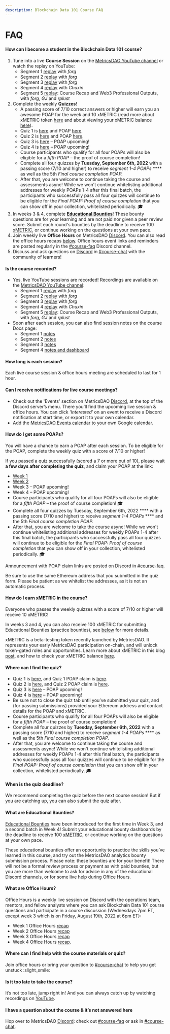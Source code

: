 ```yaml
---
description: Blockchain Data 101 Course FAQ
---
```


# FAQ

#### How can I become a student in the Blockchain Data 101 course?&#x20;

1. Tune into a live **Course Session** on the [MetricsDAO YouTube channel](https://www.youtube.com/channel/UCDyRizBgObJB-sNuwEPlL1g) or watch the replay on YouTube:
   * Segment 1 [replay](https://docs.metricsdao.xyz/analyst-resources/blockchain-data-101/segment-1) with _forg_
   * Segment 2 [replay](https://docs.metricsdao.xyz/analyst-resources/blockchain-data-101/segment-2) with _forg_
   * Segment 3 [replay](https://docs.metricsdao.xyz/analyst-resources/blockchain-data-101/segment-3) with _forg_
   * Segment 4 [replay](https://youtu.be/ahBFD\_eQvKU) with _Chuxin_
   * Segment 5 [replay](https://www.youtube.com/watch?v=nxIDapWc5eg): Course Recap and Web3 Professional Outputs, with _forg_, _GJ_ and _rplust_&#x20;
2. Complete the weekly **Quizzes**!&#x20;
   * A passing score of 7/10 correct answers or higher will earn you an awesome POAP for the week and 10 xMETRIC (read more about xMETRIC token [here](https://blog.metricsdao.xyz/xmetric/) and about viewing your xMETRIC balance [here](https://blog.metricsdao.xyz/xmetric-balance/)).&#x20;
   * Quiz 1 is [here](https://s2w1pibxi3c.typeform.com/metricsdao) and POAP [here](https://poap.delivery/blockchainanalytics1).
   * Quiz 2 is [here](https://s2w1pibxi3c.typeform.com/metricsdaoquiz2) and POAP [here](https://poap.delivery/mdao-workshop-blockchain-analytics-2/).
   * Quiz 3 is [here](https://docs.metricsdao.xyz/analyst-resources/blockchain-data-101/segment-3/assessment-3) – POAP upcoming!
   * Quiz 4 is [here](https://docs.metricsdao.xyz/analyst-resources/blockchain-data-101/segment-4/assessment-4) – POAP upcoming!
   * Course participants who qualify for all four POAPs will also be eligible for a _fifth POAP_ – the proof of course completion!&#x20;
   * Complete all four quizzes by **Tuesday, September 6th, 2022** with a passing score (7/10 and higher) to receive _segment 1-4 POAPs_ **** as well as the 5th _Final course completion POAP._
   * After that, you are welcome to continue taking the course and assessments async! While we won't continue whitelisting additional addresses for weekly POAPs 1-4 after this final batch, the participants who successfully pass all four quizzes will continue to be eligible for the _Final POAP: Proof of course completion_ that you can show off in your collection, whitelisted periodically. 🎓
3. In weeks 3 & 4, complete [**Educational Bounties**](https://metricsdao.notion.site/metricsdao/Bounty-Programs-d4bac7f1908f412f8bf4ed349198e5fe?p=8e6be1bfef4a4e0f87887d857b7dad96\&pm=c)! These bounty questions are for your learning and are not paid nor given a peer review score. Submit each round's bounties by the deadline to receive 100 [xMETRIC](https://blog.metricsdao.xyz/xmetric-balance/), or continue working on the questions at your own pace.
4. Join weekly live **Office Hours** on MetricsDAO [Discord](http://discord.gg/metrics). You can also read the office hours recaps [below](https://docs.metricsdao.xyz/analyst-resources/blockchain-data-101/faq#what-are-office-hours). Office hours event links and reminders are posted regularly in the [#course-faq](https://discord.com/channels/902943676685230100/996143485390426162) Discord channel.&#x20;
5. Discuss and ask questions on [Discord](http://discord.gg/metrics) in [#course-chat](https://discord.com/channels/902943676685230100/992490932412883064) with the community of learners!&#x20;

#### Is the course recorded?&#x20;

* Yes, live YouTube sessions are recorded! Recordings are available on the [MetricsDAO YouTube channel](https://www.youtube.com/channel/UCDyRizBgObJB-sNuwEPlL1g):
  * Segment 1 [replay](https://docs.metricsdao.xyz/analyst-resources/blockchain-data-101/segment-1) with _forg_
  * Segment 2 [replay](https://docs.metricsdao.xyz/analyst-resources/blockchain-data-101/segment-2) with _forg_
  * Segment 3 [replay](https://docs.metricsdao.xyz/analyst-resources/blockchain-data-101/segment-3) with _forg_
  * Segment 4 [replay](https://youtu.be/ahBFD\_eQvKU) with _Chuxin_
  * Segment 5 [replay](https://www.youtube.com/watch?v=nxIDapWc5eg): Course Recap and Web3 Professional Outputs, with _forg_, _GJ_ and _rplust_&#x20;
* Soon after each session, you can also find session notes on the course Docs page:
  * Segment 1 [notes](https://docs.metricsdao.xyz/analyst-resources/blockchain-data-101/segment-1)
  * Segment 2 [notes](https://docs.metricsdao.xyz/analyst-resources/blockchain-data-101/segment-2/sql-aggregated)&#x20;
  * Segment 3 [notes](https://docs.metricsdao.xyz/analyst-resources/blockchain-data-101/segment-3/recap-ez\_-mode)
  * Segment 4 [notes and dashboard](https://docs.metricsdao.xyz/analyst-resources/blockchain-data-101/segment-4/sql-in-dune-v2-vs-v1)

#### How long is each session?&#x20;

Each live course session & office hours meeting are scheduled to last for 1 hour.

#### Can I receive notifications for live course meetings?&#x20;

* Check out the 'Events' section on MetricsDAO [Discord](http://discord.gg/metrics), at the top of the Discord server’s menu. There you’ll find the upcoming live session & office hours. You can click ‘_Interested_’ on an event to receive a Discord notification at start time, or export it to your own calendar.&#x20;
* Add the [MetricsDAO Events calendar](https://calendar.google.com/calendar/u/3?cid=Y19wZHZhaG5tMGRjN2plZDhiMThmOTczNDJhb0Bncm91cC5jYWxlbmRhci5nb29nbGUuY29t) to your own Google calendar.

#### How do I get some POAPs?&#x20;

You will have a chance to earn a POAP after each session. To be eligible for the POAP, complete the weekly quiz with a score of 7/10 or higher!

If you passed a quiz successfully (scored a 7 or more out of 10), please wait **a few days after completing the quiz**, and claim your POAP at the link:

* [Week 1](https://poap.delivery/blockchainanalytics1)&#x20;
* [Week 2](https://poap.delivery/mdao-workshop-blockchain-analytics-2/)&#x20;
* Week 3 – POAP upcoming!
* Week 4 – POAP upcoming!
* Course participants who qualify for all four POAPs will also be eligible for a _fifth POAP_ – the proof of course completion! 🎓
* Complete all four quizzes by Tuesday, September 6th, 2022 **** with a passing score (7/10 and higher) to receive _segment 1-4 POAPs_ **** and the 5th _Final course completion POAP._
* After that, you are welcome to take the course async! While we won't continue whitelisting additional addresses for weekly POAPs 1-4 after this final batch, the participants who successfully pass all four quizzes will continue to be eligible for the _Final POAP: Proof of course completion_ that you can show off in your collection, whitelisted periodically. 🎓

Announcement with POAP claim links are posted on Discord in [#course-faq](https://discord.com/channels/902943676685230100/996143485390426162).&#x20;

Be sure to use the same Ethereum address that you submitted in the quiz form. Please be patient as we whitelist the addresses, as it is not an automatic process.&#x20;

#### How do I earn xMETRIC in the course?

Everyone who passes the weekly quizzes with a score of 7/10 or higher will receive 10 xMETRIC!

In weeks 3 and 4, you can also receive 100 xMETRIC for submitting Educational Bounties (practice bounties), see [below](https://docs.metricsdao.xyz/analyst-resources/blockchain-data-101/faq#what-are-educational-bounties) for more details.

xMETRIC is a beta-testing token recently launched by MetricsDAO. It represents your early MetricsDAO participation on-chain, and will unlock token-gated roles and opportunities. Learn more about xMETRIC in this blog [post](https://blog.metricsdao.xyz/xmetric/), and how to check your xMETRIC balance [here](https://blog.metricsdao.xyz/xmetric-balance/).

#### Where can I find the quiz?&#x20;

* Quiz 1 is [here](https://s2w1pibxi3c.typeform.com/metricsdao), and Quiz 1 POAP claim is [here](https://poap.delivery/blockchainanalytics1).&#x20;
* Quiz 2 is [here](https://s2w1pibxi3c.typeform.com/metricsdaoquiz2), and Quiz 2 POAP claim is [here](https://poap.delivery/mdao-workshop-blockchain-analytics-2).
* Quiz 3 is [here](https://docs.metricsdao.xyz/analyst-resources/blockchain-data-101/segment-3/assessment-3) – POAP upcoming!
* Quiz 4 is [here](https://docs.metricsdao.xyz/analyst-resources/blockchain-data-101/segment-4/assessment-4) – POAP upcoming!
* Be sure not to close the quiz tab until you’ve submitted your quiz, and (for passing submissions) provided your Ethereum address and contact details for the POAP and xMETRIC.
* Course participants who qualify for all four POAPs will also be eligible for a _fifth POAP_ – the proof of course completion!&#x20;
* Complete all four quizzes by **Tuesday, September 6th, 2022** with a passing score (7/10 and higher) to receive _segment 1-4 POAPs_ **** as well as the 5th _Final course completion POAP._
* After that, you are welcome to continue taking the course and assessments async! While we won't continue whitelisting additional addresses for weekly POAPs 1-4 after this final batch, the participants who successfully pass all four quizzes will continue to be eligible for the _Final POAP: Proof of course completion_ that you can show off in your collection, whitelisted periodically. 🎓

#### When is the quiz deadline?&#x20;

We recommend completing the quiz before the next course session! But if you are catching up, you can also submit the quiz after.

#### What are Educational Bounties?

[Educational Bounties](https://metricsdao.notion.site/metricsdao/Bounty-Programs-d4bac7f1908f412f8bf4ed349198e5fe?p=8e6be1bfef4a4e0f87887d857b7dad96\&pm=c) have been introduced for the first time in Week 3, and a second batch in Week 4! Submit your educational bounty dashboards by the deadline to receive 100 [xMETRIC](https://blog.metricsdao.xyz/xmetric-balance/), or continue working on the questions at your own pace.

These educational bounties offer an opportunity to practice the skills you’ve learned in this course, and try out the MetricsDAO analytics bounty submission process. Please note: these bounties are for your benefit! There will not be a formal review process or payment as with paid bounties, but you are more than welcome to ask for advice in any of the educational Discord channels, or for some live help during Office Hours.

#### What are Office Hours?&#x20;

Office Hours is a weekly live session on Discord with the operations team, mentors, and fellow analysts where you can ask Blockchain Data 101 course questions and participate in a course discussion (Wednesdays 7pm ET, except week 3 which is on Friday, August 19th, 2022 at 6pm ET):

* Week 1 Office Hours [recap](https://docs.metricsdao.xyz/analyst-resources/blockchain-data-101/segment-1/office-hours-1)
* Week 2 Office Hours [recap](https://docs.metricsdao.xyz/analyst-resources/blockchain-data-101/segment-2/office-hours-2)
* Week 3 Office Hours [recap](https://docs.metricsdao.xyz/analyst-resources/blockchain-data-101/segment-3/office-hours-3)
* Week 4 Office Hours [recap](https://docs.metricsdao.xyz/analyst-resources/blockchain-data-101/segment-4/office-hours-4).&#x20;

#### Where can I find help with the course materials or quiz?&#x20;

Join office hours or bring your question to [#course-chat](https://discord.com/channels/902943676685230100/992490932412883064) to help you get unstuck :slight\_smile:

#### Is it too late to take the course?&#x20;

It’s not too late, jump right in! And you can always catch up by watching recordings on [YouTube](https://www.youtube.com/channel/UCDyRizBgObJB-sNuwEPlL1g).

#### I have a question about the course & it’s not answered here&#x20;

Hop over to MetricsDAO [Discord](http://discord.gg/metrics): check out [#course-faq](https://discord.com/channels/902943676685230100/996143485390426162) or ask in [#course-chat](https://discord.com/channels/902943676685230100/992490932412883064).
